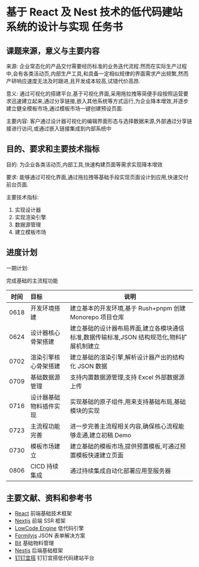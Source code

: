 # 基于 React 及 Nest 技术的低代码建站系统的设计与实现 任务书

## 课题来源，意义与主要内容

来源: 企业常态化的产品交付需要经历标准的业务迭代流程.然而在实际生产过程中,会有各类活动页,内部生产工具,和具备一定相似规律的界面需求产出频繁,然而产研响应速度无法及时跟进,且开发成本较高,试错代价高昂.

意义: 通过可视化的搭建平台,基于可视化界面,采用拖拉拽等简便手段按照运营要求迅速建立起来,通过分享链接,嵌入其他系统等方式运行,为企业降本增效,并逐步建立健全模板市场,通过模板市场一键创建预设页面.

主要内容: 客户通过设计器可视化的编辑界面形态与选择数据来源,外部通过分享链接进行访问,或通过嵌入链接集成到内部系统中

## 目的、要求和主要技术指标

目的: 为企业各类活动页,内部工具,快速构建页面等需求实现降本增效

要求: 能够通过可视化界面,通过拖拉拽等基础手段实现页面设计到应用,快速交付前台页面.

主要技术指标:

1. 实现设计器
2. 实现渲染引擎
3. 数据源管理
4. 建立模板市场

## 进度计划

一期计划:

完成基础的主流程功能

| 时间 | 目标                   | 说明                                                                                      |
| :--: | :--------------------- | ----------------------------------------------------------------------------------------- |
| 0618 | 开发环境搭建           | 建立基本的开发环境,基于 Rush+pnpm 创建 Monorepo 项目仓库                                  |
| 0624 | 设计器核心骨架搭建     | 建立基础的设计器布局界面,建立各模块通信标准,数据传输标准,JSON 结构规范化,物料扩展机制建立 |
| 0702 | 渲染引擎核心骨架搭建   | 建立基础的渲染引擎,解析设计器产出的结构化 JSON 数据                                       |
| 0709 | 基础数据源管理         | 支持内置数据源管理,支持 Excel 外部数据源上传                                              |
| 0716 | 设计器基础物料插件实现 | 实现基础的原子组件,用来支持基础布局,基础模块的实现                                        |
| 0723 | 主流程功能完善         | 进一步完善主流程相关内容,确保核心流程能够走通,建立初稿 Demo                               |
| 0730 | 模板市场建立           | 建立基础的模板市场,提供预置模板,可通过预置模板快速建立页面                                |
| 0806 | CICD 持续集成          | 通过持续集成自动化部署应用至服务器                                                        |

## 主要文献、资料和参考书

- [React](https://react.dev/) 前端基础技术框架
- [Nextjs](https://nextjs.org/) 前端 SSR 框架
- [LowCode Engine](https://lowcode-engine.cn/index) 低代码引擎
- [Formilyjs](https://v2.formilyjs.org/) JSON 表单解决方案
- [Bit](https://bit.dev/) 基础物料管理
- [Nestjs](https://nestjs.com/) 后端基础框架
- [钉钉宜搭](https://www.aliwork.com/home/) 钉钉宜搭低代码建站平台
